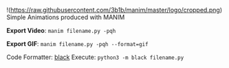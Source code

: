 !(https://raw.githubusercontent.com/3b1b/manim/master/logo/cropped.png)
Simple Animations produced with MANIM



__Export Video__: ```manim filename.py -pqh```


__Export GIF__: ```manim filename.py -pqh --format=gif```



Code Formatter: [black](https://github.com/psf/black)
Execute:  ```python3 -m black filename.py```
